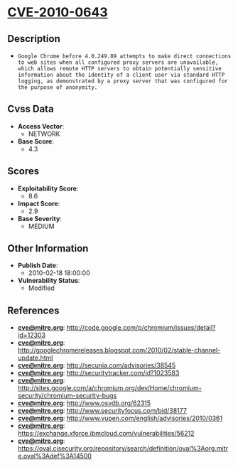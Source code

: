 
# [CVE-2010-0643](http://code.google.com/p/chromium/issues/detail?id=12303)

## Description

- `Google Chrome before 4.0.249.89 attempts to make direct connections to web sites when all configured proxy servers are unavailable, which allows remote HTTP servers to obtain potentially sensitive information about the identity of a client user via standard HTTP logging, as demonstrated by a proxy server that was configured for the purpose of anonymity.`

## Cvss Data

- **Access Vector**:
  - NETWORK
- **Base Score**:
  - 4.3

## Scores

- **Exploitability Score**:
  - 8.6
- **Impact Score**:
  - 2.9
- **Base Severity**:
  - MEDIUM

## Other Information

- **Publish Date**:
  - 2010-02-18 18:00:00
- **Vulnerability Status**:
  - Modified

## References

- **cve@mitre.org**: http://code.google.com/p/chromium/issues/detail?id=12303
- **cve@mitre.org**: http://googlechromereleases.blogspot.com/2010/02/stable-channel-update.html
- **cve@mitre.org**: http://secunia.com/advisories/38545
- **cve@mitre.org**: http://securitytracker.com/id?1023583
- **cve@mitre.org**: http://sites.google.com/a/chromium.org/dev/Home/chromium-security/chromium-security-bugs
- **cve@mitre.org**: http://www.osvdb.org/62315
- **cve@mitre.org**: http://www.securityfocus.com/bid/38177
- **cve@mitre.org**: http://www.vupen.com/english/advisories/2010/0361
- **cve@mitre.org**: https://exchange.xforce.ibmcloud.com/vulnerabilities/56212
- **cve@mitre.org**: https://oval.cisecurity.org/repository/search/definition/oval%3Aorg.mitre.oval%3Adef%3A14500

